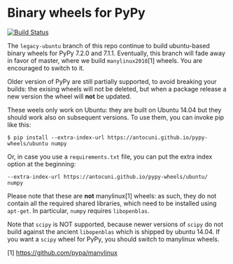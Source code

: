 # Binary wheels for PyPy

[![Build Status](https://travis-ci.org/antocuni/pypy-wheels.svg?branch=legacy-ubuntu)](https://travis-ci.org/antocuni/pypy-wheels)

The `legacy-ubuntu` branch of this repo continue to build ubuntu-based binary
wheels for PyPy 7.2.0 and 7.1.1. Eventually, this branch will fade away in
favor of master, where we build `manylinux2010`[1] wheels. You are encouraged to
switch to it.

Older version of PyPy are still partially supported, to avoid breaking your
builds: the exising wheels will not be deleted, but when a package release a
new version the wheel will **not** be updated.

These weels only work on Ubuntu: they are built on Ubuntu 14.04 but they
should work also on subsequent versions. To use them, you can invoke pip like
this:

```
$ pip install --extra-index-url https://antocuni.github.io/pypy-wheels/ubuntu numpy
```

Or, in case you use a `requirements.txt` file, you can put the extra index
option at the beginning:

```
--extra-index-url https://antocuni.github.io/pypy-wheels/ubuntu/
numpy
```

Please note that these are **not** manylinux[1] wheels: as such, they do not
contain all the required shared libraries, which need to be installed using
`apt-get`. In particular, `numpy` requires `libopenblas`.

Note that `scipy` is NOT supported, because newer versions of `scipy` do not
build against the ancient `libopenblas` which is shipped by ubuntu 14.04. If
you want a `scipy` wheel for PyPy, you should switch to manylinux wheels.

[1] https://github.com/pypa/manylinux
